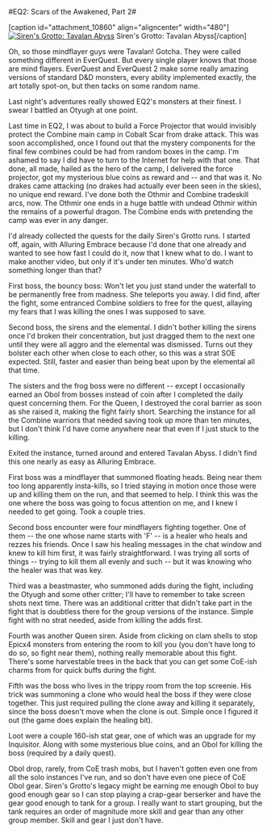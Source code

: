 #EQ2: Scars of the Awakened, Part 2#

[caption id="attachment\_10860" align="aligncenter" width="480"][![Siren's Grotto: Tavalan Abyss](http://westkarana.com/wp-content/uploads/2013/05/EverQuest2-2013-05-02-23-30-43-53-480x342.jpg)](http://westkarana.com/wp-content/uploads/2013/05/EverQuest2-2013-05-02-23-30-43-53.jpg) Siren's Grotto: Tavalan Abyss[/caption]

Oh, so those mindflayer guys were Tavalan! Gotcha. They were called something different in EverQuest. But every single player knows that those are mind flayers. EverQuest and EverQuest 2 make some really amazing versions of standard D&D monsters, every ability implemented exactly, the art totally spot-on, but then tacks on some random name.

Last night's adventures really showed EQ2's monsters at their finest. I swear I battled an Otyugh at one point.

Last time in EQ2, I was about to build a Force Projector that would invisibly protect the Combine main camp in Cobalt Scar from drake attack. This was soon accomplished, once I found out that the mystery components for the final few combines could be had from random boxes in the camp. I'm ashamed to say I did have to turn to the Internet for help with that one. That done, all made, hailed as the hero of the camp, I delivered the force projector, got my mysterious blue coins as reward and -- and that was it. No drakes came attacking (no drakes had actually ever been seen in the skies), no unique end reward. I've done both the Othmir and Combine tradeskill arcs, now. The Othmir one ends in a huge battle with undead Othmir within the remains of a powerful dragon. The Combine ends with pretending the camp was ever in any danger.

I'd already collected the quests for the daily Siren's Grotto runs. I started off, again, with Alluring Embrace because I'd done that one already and wanted to see how fast I could do it, now that I knew what to do. I want to make another video, but only if it's under ten minutes. Who'd watch something longer than that?

First boss, the bouncy boss: Won't let you just stand under the waterfall to be permanently free from madness. She teleports you away. I did find, after the fight, some entranced Combine soldiers to free for the quest, allaying my fears that I was killing the ones I was supposed to save.

Second boss, the sirens and the elemental. I didn't bother killing the sirens once I'd broken their concentration, but just dragged them to the next one until they were all aggro and the elemental was dismissed. Turns out they bolster each other when close to each other, so this was a strat SOE expected. Still, faster and easier than being beat upon by the elemental all that time.

The sisters and the frog boss were no different -- except I occasionally earned an Obol from bosses instead of coin after I completed the daily quest concerning them. For the Queen, I destroyed the coral barrier as soon as she raised it, making the fight fairly short. Searching the instance for all the Combine warriors that needed saving took up more than ten minutes, but I don't think I'd have come anywhere near that even if I just stuck to the killing.

Exited the instance, turned around and entered Tavalan Abyss. I didn't find this one nearly as easy as Alluring Embrace.

First boss was a mindflayer that summoned floating heads. Being near them too long apparently insta-kills, so I tried staying in motion once those were up and killing them on the run, and that seemed to help. I think this was the one where the boss was going to focus attention on me, and I knew I needed to get going. Took a couple tries.

Second boss encounter were four mindflayers fighting together. One of them -- the one whose name starts with 'F' -- is a healer who heals and rezzes his friends. Once I saw his healing messages in the chat window and knew to kill him first, it was fairly straightforward. I was trying all sorts of things -- trying to kill them all evenly and such -- but it was knowing who the healer was that was key.

Third was a beastmaster, who summoned adds during the fight, including the Otyugh and some other critter; I'll have to remember to take screen shots next time. There was an additional critter that didn't take part in the fight that is doubtless there for the group versions of the instance. Simple fight with no strat needed, aside from killing the adds first.

Fourth was another Queen siren. Aside from clicking on clam shells to stop Epicx4 monsters from entering the room to kill you (you don't have long to do so, so fight near them), nothing really memorable about this fight. There's some harvestable trees in the back that you can get some CoE-ish charms from for quick buffs during the fight.

Fifth was the boss who lives in the trippy room from the top screenie. His trick was summoning a clone who would heal the boss if they were close together. This just required pulling the clone away and killing it separately, since the boss doesn't move when the clone is out. Simple once I figured it out (the game does explain the healing bit).

Loot were a couple 160-ish stat gear, one of which was an upgrade for my Inquisitor. Along with some mysterious blue coins, and an Obol for killing the boss (required by a daily quest).

Obol drop, rarely, from CoE trash mobs, but I haven't gotten even one from all the solo instances I've run, and so don't have even one piece of CoE Obol gear. Siren's Grotto's legacy might be earning me enough Obol to buy good enough gear so I can stop playing a crap-gear berserker and have the gear good enough to tank for a group. I really want to start grouping, but the tank requires an order of magnitude more skill and gear than any other group member. Skill and gear I just don't have.

